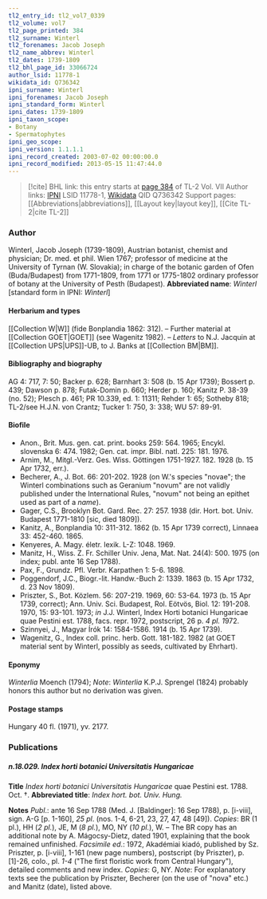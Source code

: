 ```yaml
---
tl2_entry_id: tl2_vol7_0339
tl2_volume: vol7
tl2_page_printed: 384
tl2_surname: Winterl
tl2_forenames: Jacob Joseph
tl2_name_abbrev: Winterl
tl2_dates: 1739-1809
tl2_bhl_page_id: 33066724
author_lsid: 11778-1
wikidata_id: Q736342
ipni_surname: Winterl
ipni_forenames: Jacob Joseph
ipni_standard_form: Winterl
ipni_dates: 1739-1809
ipni_taxon_scope: 
- Botany
- Spermatophytes
ipni_geo_scope: 
ipni_version: 1.1.1.1
ipni_record_created: 2003-07-02 00:00:00.0
ipni_record_modified: 2013-05-15 11:47:44.0
---
```


> [!cite] BHL link: this entry starts at [page 384](https://www.biodiversitylibrary.org/page/33066724) of TL-2 Vol. VII
> Author links: [IPNI](https://www.ipni.org/a/11778-1) LSID 11778-1, [Wikidata](https://www.wikidata.org/wiki/Q736342) QID Q736342
> Support pages: [[Abbreviations|abbreviations]], [[Layout key|layout key]], [[Cite TL-2|cite TL-2]]

### Author

Winterl, Jacob Joseph (1739-1809), Austrian botanist, chemist and physician; Dr. med. et phil. Wien 1767; professor of medicine at the University of Tyrnan (W. Slovakia); in charge of the botanic garden of Ofen (Buda/Budapest) from 1771-1809, from 1771 or 1775-1802 ordinary professor of botany at the University of Pesth (Budapest). 
**Abbreviated name**: *Winterl* \[standard form in IPNI: *Winterl*\]

#### Herbarium and types

[[Collection W|W]] (fide Bonplandia 1862: 312). – Further material at [[Collection GOET|GOET]] (see Wagenitz 1982). – *Letters* to N.J. Jacquin at [[Collection UPS|UPS]]-UB, to J. Banks at [[Collection BM|BM]].

#### Bibliography and biography

AG 4: 717, 7: 50; Backer p. 628; Barnhart 3: 508 (b. 15 Apr 1739); Bossert p. 439; Dawson p. 878; Futak-Domin p. 660; Herder p. 160; Kanitz P. 38-39 (no. 52); Plesch p. 461; PR 10.339, ed. 1: 11311; Rehder 1: 65; Sotheby 818; TL-2/see H.J.N. von Crantz; Tucker 1: 750, 3: 338; WU 57: 89-91.

#### Biofile

- Anon., Brit. Mus. gen. cat. print. books 259: 564. 1965; Encykl. slovenska 6: 474. 1982; Gen. cat. impr. Bibl. natl. 225: 181. 1976.
- Arnim, M., Mitgl.-Verz. Ges. Wiss. Göttingen 1751-1927. 182. 1928 (b. 15 Apr 1732, err.).
- Becherer, A., J. Bot. 66: 201-202. 1928 (on W.'s species "novae"; the Winterl combinations such as Geranium "novum" are not validly published under the International Rules, "novum" not being an epithet used as part of a *name*).
- Gager, C.S., Brooklyn Bot. Gard. Rec. 27: 257. 1938 (dir. Hort. bot. Univ. Budapest 1771-1810 \[sic, died 1809\]).
- Kanitz, A., Bonplandia 10: 311-312. 1862 (b. 15 Apr 1739 correct), Linnaea 33: 452-460. 1865.
- Kenyeres, A. Magy. életr. lexik. L-Z: 1048. 1969.
- Manitz, H., Wiss. Z. Fr. Schiller Univ. Jena, Mat. Nat. 24(4): 500. 1975 (on index; publ. ante 16 Sep 1788).
- Pax, F., Grundz. Pfl. Verbr. Karpathen 1: 5-6. 1898.
- Poggendorf, J.C., Biogr.-lit. Handw.-Buch 2: 1339. 1863 (b. 15 Apr 1732, d. 23 Nov 1809).
- Priszter, S., Bot. Közlem. 56: 207-219. 1969, 60: 53-64. 1973 (b. 15 Apr 1739, correct); Ann. Univ. Sci. Budapest, Rol. Eötvös, Biol. 12: 191-208. 1970, 15: 93-101. 1973; *in* J.J. Winterl, Index Horti botanici Hungaricae quae Pestini est. 1788, facs. repr. 1972, postscript, 26 p. *4 pl. 1*972.
- Szinnyei, J., Magyar Írók 14: 1584-1586. 1914 (b. 15 Apr 1739).
- Wagenitz, G., Index coll. princ. herb. Gott. 181-182. 1982 (at GOET material sent by Winterl, possibly as seeds, cultivated by Ehrhart).

#### Eponymy

*Winterlia* Moench (1794); *Note*: *Winterlia* K.P.J. Sprengel (1824) probably honors this author but no derivation was given.

#### Postage stamps

Hungary 40 fl. (1971), yv. 2177.

### Publications

##### n.18.029. Index horti botanici Universitatis Hungaricae

**Title**
*Index horti botanici Universitatis Hungaricae* quae Pestini est. 1788. Oct. †.
**Abbreviated title**: *Index hort. bot. Univ. Hung.*

**Notes**
*Publ*.: ante 16 Sep 1788 (Med. J. \[Baldinger\]: 16 Sep 1788), p. \[i-viii\], sign. A-G \[p. 1-160\], *25 pl*. (nos. 1-4, 6-21, 23, 27, 47, 48 \[49\]). *Copies*: BR (1 pl.), HH (*2 pl.*), JE, M (*8 pl.*), MO, NY (*10 pl.*), W. – The BR copy has an additional note by A. Mágocsy-Dietz, dated 1901, explaining that the book remained unfinished.
*Facsimile ed*.: 1972, Akadémiai kiadó, published by Sz. Priszter, p. \[i-viii\], 1-161 (new page numbers), postscript (by Priszter), p. \[1\]-26, colo., pl. *1-4* ("The first floristic work from Central Hungary"), detailed comments and new index. *Copies*: G, NY.
*Note*: For explanatory texts see the publication by Priszter, Becherer (on the use of "nova" etc.) and Manitz (date), listed above.

